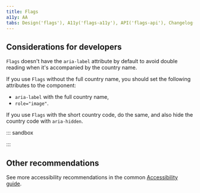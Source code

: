 ```yaml
---
title: Flags
a11y: AA
tabs: Design('flags'), A11y('flags-a11y'), API('flags-api'), Changelog('flags-changelog')
---
```


## Considerations for developers

`Flags` doesn't have the `aria-label` attribute by default to avoid double reading when it's accompanied by the country name.

If you use `Flags` without the full country name, you should set the following attributes to the component:

- `aria-label` with the full country name,
- `role="image"`.

If you use `Flags` with the short country code, do the same, and also hide the country code with `aria-hidden`.

::: sandbox

<script lang="tsx">
  export Demo from './examples/aria-label.tsx';
</script>

:::

## Other recommendations

See more accessibility recommendations in the common [Accessibility guide](/core-principles/a11y/a11y#contrast).
